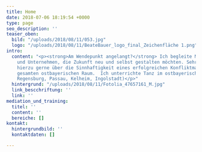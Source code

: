 ```yaml
---
title: Home
date: 2018-07-06 18:19:54 +0000
type: page
seo_description: ''
teaser_oben:
  bild: "/uploads/2018/08/11/053.jpg"
  logo: "/uploads/2018/08/11/BeateBauer_logo_final_Zeichenfläche 1.png"
intro:
  content: "<p><strong>Am Wendepunkt angelangt?</strong> Ich begleite Menschen, Teams
    und Unternehmen, die Zukunft neu und selbst gestalten möchten. Sehr gerne referiere
    hierzu gerne über die Sinnhaftigkeit eines erfolgreichen Konfliktmanagements im
    gesamten ostbayerischen Raum.  Ich unterrichte Tanz im ostbayerischen Raum (Landshut,
    Regensburg, Passau, Kelheim, Ingolstadt)</p>"
  hintergrund: "/uploads/2018/08/11/Fotolia_47657161_M.jpg"
  link_bescchriftung: ''
  link: ''
mediation_und_training:
  titel: ''
  content: ''
  bereiche: []
kontakt:
  hintergrundbild: ''
  kontaktdaten: []

---
```

